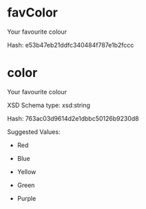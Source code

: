 # favColor

 Your favourite colour

 Hash: e53b47eb21ddfc340484f787e1b2fccc

# color

 Your favourite colour

 XSD Schema type: xsd:string

 Hash: 763ac03d9614d2e1dbbc50126b9230d8


 Suggested Values:

* Red

* Blue

* Yellow

* Green

* Purple
